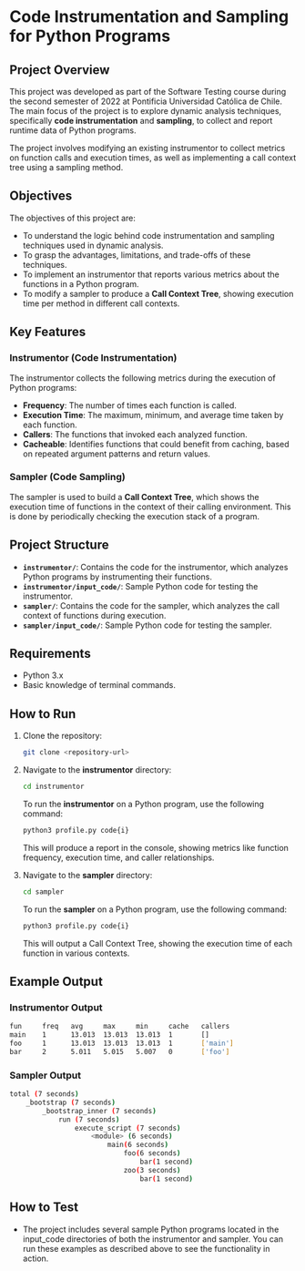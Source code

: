 # Code Instrumentation and Sampling for Python Programs

## Project Overview
This project was developed as part of the Software Testing course during the second semester of 2022 at Pontificia Universidad Católica de Chile. The main focus of the project is to explore dynamic analysis techniques, specifically **code instrumentation** and **sampling**, to collect and report runtime data of Python programs.

The project involves modifying an existing instrumentor to collect metrics on function calls and execution times, as well as implementing a call context tree using a sampling method.

## Objectives
The objectives of this project are:
- To understand the logic behind code instrumentation and sampling techniques used in dynamic analysis.
- To grasp the advantages, limitations, and trade-offs of these techniques.
- To implement an instrumentor that reports various metrics about the functions in a Python program.
- To modify a sampler to produce a **Call Context Tree**, showing execution time per method in different call contexts.

## Key Features
### Instrumentor (Code Instrumentation)
The instrumentor collects the following metrics during the execution of Python programs:
- **Frequency**: The number of times each function is called.
- **Execution Time**: The maximum, minimum, and average time taken by each function.
- **Callers**: The functions that invoked each analyzed function.
- **Cacheable**: Identifies functions that could benefit from caching, based on repeated argument patterns and return values.

### Sampler (Code Sampling)
The sampler is used to build a **Call Context Tree**, which shows the execution time of functions in the context of their calling environment. This is done by periodically checking the execution stack of a program.

## Project Structure
- **`instrumentor/`**: Contains the code for the instrumentor, which analyzes Python programs by instrumenting their functions.
- **`instrumentor/input_code/`**: Sample Python code for testing the instrumentor.
- **`sampler/`**: Contains the code for the sampler, which analyzes the call context of functions during execution.
- **`sampler/input_code/`**: Sample Python code for testing the sampler.

## Requirements
- Python 3.x
- Basic knowledge of terminal commands.

## How to Run
1. Clone the repository:

   ```bash
   git clone <repository-url>
    ```

2. Navigate to the **instrumentor** directory:

    ```bash
    cd instrumentor
    ```

    To run the **instrumentor** on a Python program, use the following command:

    ```bash
    python3 profile.py code{i}
    ```

    This will produce a report in the console, showing metrics like function frequency, execution time, and caller relationships.

3. Navigate to the **sampler** directory:

    ```bash
    cd sampler
    ```

    To run the **sampler** on a Python program, use the following command:

    ```bash
    python3 profile.py code{i}
    ```

    This will output a Call Context Tree, showing the execution time of each function in various contexts.

## Example Output

### Instrumentor Output

```bash
fun     freq   avg     max     min     cache   callers
main    1      13.013  13.013  13.013  1       []
foo     1      13.013  13.013  13.013  1       ['main']
bar     2      5.011   5.015   5.007   0       ['foo']
```

### Sampler Output

```bash
total (7 seconds)
    _bootstrap (7 seconds)
        _bootstrap_inner (7 seconds)
            run (7 seconds)
                execute_script (7 seconds)
                    <module> (6 seconds)
                        main(6 seconds)
                            foo(6 seconds)
                                bar(1 second)
                            zoo(3 seconds)
                                bar(1 second)
```

## How to Test

- The project includes several sample Python programs located in the input_code directories of both the instrumentor and sampler. You can run these examples as described above to see the functionality in action.